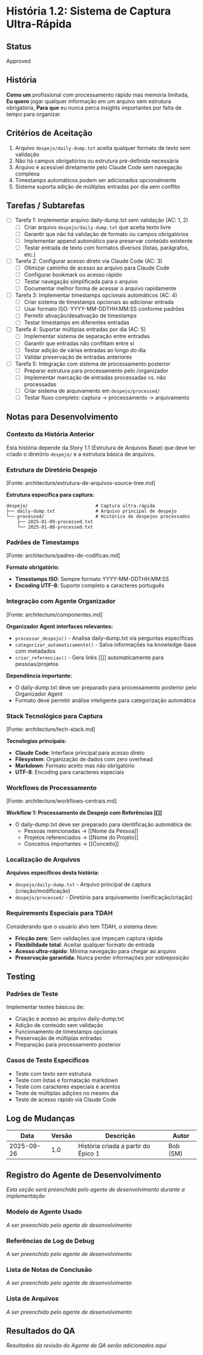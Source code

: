 # História 1.2: Sistema de Captura Ultra-Rápida

## Status
Approved

## História
**Como um** profissional com processamento rápido mas memória limitada,
**Eu quero** jogar qualquer informação em um arquivo sem estrutura obrigatória,
**Para que** eu nunca perca insights importantes por falta de tempo para organizar.

## Critérios de Aceitação

1. Arquivo `despejo/daily-dump.txt` aceita qualquer formato de texto sem validação
2. Não há campos obrigatórios ou estrutura pré-definida necessária
3. Arquivo é acessível diretamente pelo Claude Code sem navegação complexa
4. Timestamps automáticos podem ser adicionados opcionalmente
5. Sistema suporta adição de múltiplas entradas por dia sem conflito

## Tarefas / Subtarefas

- [ ] Tarefa 1: Implementar arquivo daily-dump.txt sem validação (AC: 1, 2)
  - [ ] Criar arquivo `despejo/daily-dump.txt` que aceita texto livre
  - [ ] Garantir que não há validação de formato ou campos obrigatórios
  - [ ] Implementar append automático para preservar conteúdo existente
  - [ ] Testar entrada de texto com formatos diversos (listas, parágrafos, etc.)

- [ ] Tarefa 2: Configurar acesso direto via Claude Code (AC: 3)
  - [ ] Otimizar caminho de acesso ao arquivo para Claude Code
  - [ ] Configurar bookmark ou acesso rápido
  - [ ] Testar navegação simplificada para o arquivo
  - [ ] Documentar melhor forma de acessar o arquivo rapidamente

- [ ] Tarefa 3: Implementar timestamps opcionais automáticos (AC: 4)
  - [ ] Criar sistema de timestamps opcionais ao adicionar entrada
  - [ ] Usar formato ISO: YYYY-MM-DDTHH:MM:SS conforme padrões
  - [ ] Permitir ativação/desativação de timestamps
  - [ ] Testar timestamps em diferentes entradas

- [ ] Tarefa 4: Suportar múltiplas entradas por dia (AC: 5)
  - [ ] Implementar sistema de separação entre entradas
  - [ ] Garantir que entradas não conflitam entre si
  - [ ] Testar adição de várias entradas ao longo do dia
  - [ ] Validar preservação de entradas anteriores

- [ ] Tarefa 5: Integração com sistema de processamento posterior
  - [ ] Preparar estrutura para processamento pelo /organizador
  - [ ] Implementar marcação de entradas processadas vs. não processadas
  - [ ] Criar sistema de arquivamento em `despejo/processed/`
  - [ ] Testar fluxo completo: captura → processamento → arquivamento

## Notas para Desenvolvimento

### Contexto da História Anterior
Esta história depende da Story 1.1 (Estrutura de Arquivos Base) que deve ter criado o diretório `despejo/` e a estrutura básica de arquivos.

### Estrutura de Diretório Despejo
[Fonte: architecture/estrutura-de-arquivos-source-tree.md]

**Estrutura específica para captura:**
```
despejo/                         # Captura ultra-rápida
├── daily-dump.txt               # Arquivo principal de despejo
└── processed/                   # Histórico de despejos processados
    ├── 2025-01-09-processed.txt
    └── 2025-01-08-processed.txt
```

### Padrões de Timestamps
[Fonte: architecture/padres-de-codificao.md]

**Formato obrigatório:**
- **Timestamps ISO**: Sempre formato YYYY-MM-DDTHH:MM:SS
- **Encoding UTF-8**: Suporte completo a caracteres português

### Integração com Agente Organizador
[Fonte: architecture/componentes.md]

**Organizador Agent interfaces relevantes:**
- `processar_despejo()` - Analisa daily-dump.txt via perguntas específicas
- `categorizar_automaticamente()` - Salva informações na knowledge-base com metadados
- `criar_referencias()` - Gera links [[]] automaticamente para pessoas/projetos

**Dependência importante:**
- O daily-dump.txt deve ser preparado para processamento posterior pelo Organizador Agent
- Formato deve permitir análise inteligente para categorização automática

### Stack Tecnológico para Captura
[Fonte: architecture/tech-stack.md]

**Tecnologias principais:**
- **Claude Code**: Interface principal para acesso direto
- **Filesystem**: Organização de dados com zero overhead
- **Markdown**: Formato aceito mas não obrigatório
- **UTF-8**: Encoding para caracteres especiais

### Workflows de Processamento
[Fonte: architecture/workflows-centrais.md]

**Workflow 1: Processamento de Despejo com Referências [[]]**
- O daily-dump.txt deve ser preparado para identificação automática de:
  - Pessoas mencionadas → [[Nome da Pessoa]]
  - Projetos referenciados → [[Nome do Projeto]]
  - Conceitos importantes → [[Conceito]]

### Localização de Arquivos
**Arquivos específicos desta história:**
- `despejo/daily-dump.txt` - Arquivo principal de captura (criação/modificação)
- `despejo/processed/` - Diretório para arquivamento (verificação/criação)

### Requirements Especiais para TDAH
Considerando que o usuário alvo tem TDAH, o sistema deve:
- **Fricção zero**: Sem validações que impeçam captura rápida
- **Flexibilidade total**: Aceitar qualquer formato de entrada
- **Acesso ultra-rápido**: Mínima navegação para chegar ao arquivo
- **Preservação garantida**: Nunca perder informações por sobreposição

## Testing

### Padrões de Teste
Implementar testes básicos de:
- Criação e acesso ao arquivo daily-dump.txt
- Adição de conteúdo sem validação
- Funcionamento de timestamps opcionais
- Preservação de múltiplas entradas
- Preparação para processamento posterior

### Casos de Teste Específicos
- Teste com texto sem estrutura
- Teste com listas e formatação markdown
- Teste com caracteres especiais e acentos
- Teste de múltiplas adições no mesmo dia
- Teste de acesso rápido via Claude Code

## Log de Mudanças
| Data | Versão | Descrição | Autor |
|------|---------|-----------|-------|
| 2025-09-26 | 1.0 | História criada a partir do Épico 1 | Bob (SM) |

## Registro do Agente de Desenvolvimento
*Esta seção será preenchida pelo agente de desenvolvimento durante a implementação*

### Modelo de Agente Usado
*A ser preenchido pelo agente de desenvolvimento*

### Referências de Log de Debug
*A ser preenchido pelo agente de desenvolvimento*

### Lista de Notas de Conclusão
*A ser preenchido pelo agente de desenvolvimento*

### Lista de Arquivos
*A ser preenchido pelo agente de desenvolvimento*

## Resultados do QA
*Resultados da revisão do Agente de QA serão adicionados aqui*